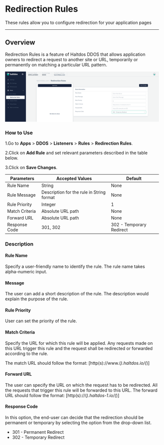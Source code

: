 # Redirection Rules

These rules allow you to configure redirection for your application pages

---

## Overview 
Redirection Rules is a feature of Haltdos DDOS that allows application owners to redirect a request to another site or URL, temporarily or permanently on matching a particular URL pattern.

![Redirection](/img/ddos/v7/docs/redirection.png)

### How to Use
1.Go to **Apps** > **DDOS** > **Listeners** > **Rules** > **Redirection Rules**.

2.Click on **Add Rule** and set relevant parameters described in the table below.

3.Click on **Save Changes**.

| Parameters| Accepted Values | Default
| ----------- | ----------- |-----------|
| Rule Name|String|None
| Rule Message|Description for the rule in String format|None
| Rule Priority|Integer|1
| Match Criteria|Absolute URL path|None
| Forward URL|Absolute URL path|None
| Response Code|301, 302|302 - Temporary Redirect


### Description

#### Rule Name
Specify a user-friendly name to identify the rule. The rule name takes alpha-numeric input.

#### Message
The user can add a short description of the rule. The description would explain the purpose of the rule.

#### Rule Priority
User can set the priority of the rule.

#### Match Criteria
Specify the URL for which this rule will be applied. Any requests made on this URL trigger this rule and the request shall be redirected or forwarded according to the rule.

The match URL should follow the format: [http(s)://www.(*).haltdos.io/(*)]

#### Forward URL
The user can specify the URL on which the request has to be redirected. All the requests that trigger this rule will be forwarded to this URL.
The forward URL should follow the format: [http(s)://(*).haltdos-1.io/(*)] 

#### Response Code
In this option, the end-user can decide that the redirection should be permanent or temporary by selecting the option from the drop-down list.

 - 301 - Permanent Redirect 
 - 302 - Temporary Redirect